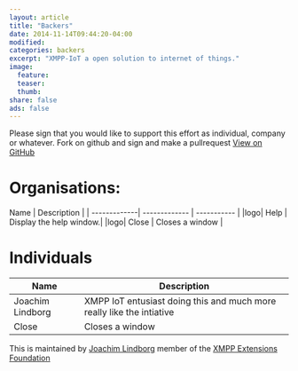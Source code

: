 ```yaml
---
layout: article
title: "Backers"
date: 2014-11-14T09:44:20-04:00
modified:
categories: backers
excerpt: "XMPP-IoT a open solution to internet of things."
image:
  feature:
  teaser:
  thumb:
share: false
ads: false
---
```


Please sign that you would like to support this effort as individual, company or whatever. Fork on github and sign and make a pullrequest
 <a href="https://github.com/xmpp-iot/xmpp-iot.github.io/blob/master/backers/index.md" class="btn">View on GitHub</a>

# Organisations:
 Name | Description          |
| -------------| ------------- | ----------- |
|logo| Help      | Display the help window.|
|logo| Close     | Closes a window     |

# Individuals
 Name | Description          |
| ------------- | ----------- |
| Joachim Lindborg      |XMPP IoT entusiast doing this and much more really like the intiative|
| Close     | Closes a window     |

This is maintained by [Joachim Lindborg](http://lsys.se/)  member of the  [XMPP Extensions Foundation](http://xmpp.org/about-xmpp/xsf/xsf-member-list/)
